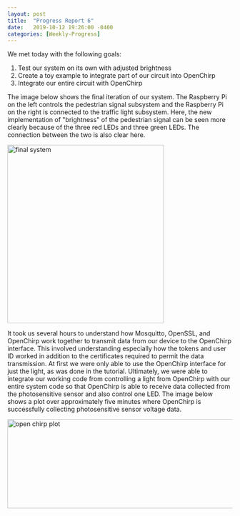 ```yaml
---
layout: post
title:  "Progress Report 6"
date:   2019-10-12 19:26:00 -0400
categories: [Weekly-Progress]
---
```


We met today with the following goals:
1. Test our system on its own with adjusted brightness
2. Create a toy example to integrate part of our circuit into OpenChirp
3. Integrate our entire circuit with OpenChirp

The image below shows the final iteration of our system. The Raspberry Pi on the left controls the pedestrian signal subsystem and the Raspberry Pi on the right is connected to the traffic light subsystem. Here, the new implementation of "brightness" of the pedestrian signal can be seen more clearly because of the three red LEDs and three green LEDs. The connection between the two is also clear here. 

<img src="/12740teamAF/assets/new_system.jpg" alt="final system" width="350" height="400">

It took us several hours to understand how Mosquitto, OpenSSL, and OpenChirp work together to transmit data from our device to the OpenChirp interface. This involved understanding especially how the tokens and user ID worked in addition to the certificates required to permit the data transmission. At first we were only able to use the OpenChirp interface for just the light, as was done in the tutorial. Ultimately, we were able to integrate our working code from controlling a light from OpenChirp with our entire system code so that OpenChirp is able to receive data collected from the photosensitive sensor and also control one LED. The image below shows a plot over approximately five minutes where OpenChirp is successfully collecting photosensitive sensor voltage data. 

<img src="/12740teamAF/assets/photosensitive.png" alt="open chirp plot" width="550" height="200">
